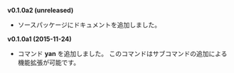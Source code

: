 **v0.1.0a2 (unreleased)**

* ソースパッケージにドキュメントを追加しました。


**v0.1.0a1 (2015-11-24)**

* コマンド **yan** を追加しました。
  このコマンドはサブコマンドの追加による機能拡張が可能です。
